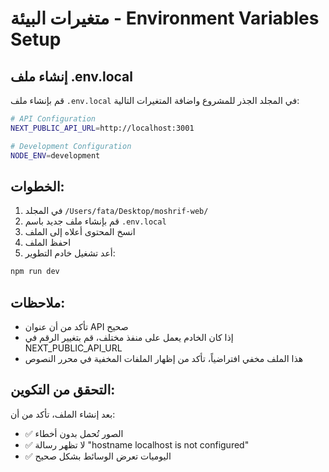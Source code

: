 # متغيرات البيئة - Environment Variables Setup

## إنشاء ملف .env.local

قم بإنشاء ملف `.env.local` في المجلد الجذر للمشروع واضافة المتغيرات التالية:

```bash
# API Configuration
NEXT_PUBLIC_API_URL=http://localhost:3001

# Development Configuration
NODE_ENV=development
```

## الخطوات:

1. في المجلد `/Users/fata/Desktop/moshrif-web/`
2. قم بإنشاء ملف جديد باسم `.env.local`
3. انسخ المحتوى أعلاه إلى الملف
4. احفظ الملف
5. أعد تشغيل خادم التطوير:

```bash
npm run dev
```

## ملاحظات:

- تأكد من أن عنوان API صحيح
- إذا كان الخادم يعمل على منفذ مختلف، قم بتغيير الرقم في NEXT_PUBLIC_API_URL
- هذا الملف مخفي افتراضياً، تأكد من إظهار الملفات المخفية في محرر النصوص

## التحقق من التكوين:

بعد إنشاء الملف، تأكد من أن:
- ✅ الصور تُحمل بدون أخطاء
- ✅ لا تظهر رسالة "hostname localhost is not configured"
- ✅ اليوميات تعرض الوسائط بشكل صحيح

